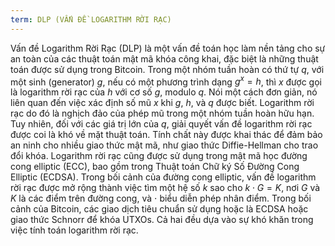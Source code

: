 ```yaml
---
term: DLP (VẤN ĐỀ LOGARITHM RỜI RẠC)
---
```


Vấn đề Logarithm Rời Rạc (DLP) là một vấn đề toán học làm nền tảng cho sự an toàn của các thuật toán mật mã khóa công khai, đặc biệt là những thuật toán được sử dụng trong Bitcoin. Trong một nhóm tuần hoàn có thứ tự $q$, với một sinh (generator) $g$, nếu có một phương trình dạng $g^x = h$, thì $x$ được gọi là logarithm rời rạc của $h$ với cơ số $g$, modulo $q$. Nói một cách đơn giản, nó liên quan đến việc xác định số mũ $x$ khi $g$, $h$, và $q$ được biết. Logarithm rời rạc do đó là nghịch đảo của phép mũ trong một nhóm tuần hoàn hữu hạn. Tuy nhiên, đối với các giá trị lớn của $q$, giải quyết vấn đề logarithm rời rạc được coi là khó về mặt thuật toán. Tính chất này được khai thác để đảm bảo an ninh cho nhiều giao thức mật mã, như giao thức Diffie-Hellman cho trao đổi khóa. Logarithm rời rạc cũng được sử dụng trong mật mã học đường cong elliptic (ECC), bao gồm trong Thuật toán Chữ ký Số Đường Cong Elliptic (ECDSA). Trong bối cảnh của đường cong elliptic, vấn đề logarithm rời rạc được mở rộng thành việc tìm một hệ số $k$ sao cho $k \cdot G = K$, nơi $G$ và $K$ là các điểm trên đường cong, và $\cdot$ biểu diễn phép nhân điểm. Trong bối cảnh của Bitcoin, các giao dịch tiêu chuẩn sử dụng hoặc là ECDSA hoặc giao thức Schnorr để khóa UTXOs. Cả hai đều dựa vào sự khó khăn trong việc tính toán logarithm rời rạc.